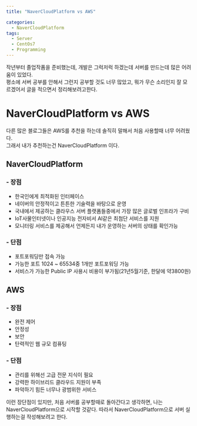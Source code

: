 ```yaml
---
title: "NaverCloudPlatform vs AWS"

categories:
  - NaverCloudPlatform
tags:
  - Server
  - CentOs7
  - Programming
---
```

작년부터 졸업작품을 준비했는데, 개발은 그럭저럭 하겠는데 서버를 만드는데 많은 어려움이 있었다.  
평소에 서버 공부를 안해서 그런지 공부할 것도 너무 많았고, 뭐가 무슨 소리인지 잘 모르겠어서 글을 적으면서 정리해보려고한다.  
# NaverCloudPlatform vs AWS  
다른 많은 블로그들은 AWS를 추천을 하는데 솔직히 말해서 처음 사용할때 너무 어려웠다.  
그래서 내가 추천하는건 NaverCloudPlatform 이다.

## NaverCloudPlatform
### &#45; 장점    
- 한국인에게 최적화된 인터페이스
- 네이버의 안정적이고 튼튼한 기술력을 바탕으로 운영
- 국내에서 제공하는 클라우스 서버 플랫폼들중에서 가장 많은 글로벌 인프라가 구비
- IoT사물인터넷이나 인공지능 전자비서 AI같은 최첨단 서비스를 지원
- 모니터링 서비스를 제공해서 언제든지 내가 운영하는 서버의 상태를 확인가능

### &#45; 단점
- 포트포워딩만 접속 가능
- 가능한 포트 1024 ~ 65534중 1개만 포트포워딩 가능
- 서비스가 가능한 Public IP 사용시 비용이 부가됨(21년5월기준, 한달에 약3800원)

## AWS
### &#45; 장점
- 완전 제어
- 안정성
- 보안
- 탄력적인 웹 규모 컴퓨팅

### &#45; 단점
- 관리를 위해선 고급 전문 지식이 필요
- 강력한 하이브리드 클라우드 지원이 부족
- 파악하기 힘든 너무나 광범위한 서비스


이런 장단점이 있지만, 처음 서버를 공부할때로 돌아간다고 생각하면, 나는 NaverCloudPlatform으로 시작할 것같다.
따라서 NaverCloudPlatform으로 서버 실행하는걸 작성해보려고 한다. 